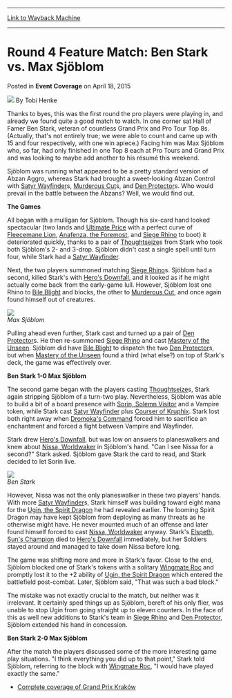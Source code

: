 
---
[Link to Wayback Machine](https://web.archive.org/web/20151103101014/http://magic.wizards.com/en/events/coverage/gpkra15/round-4-feature-ben-stark-vs-max-sjoblom-2015-04-18)

[_metadata_:author]:- "Tobi Henke"
[_metadata_:description]:- "Thanks to byes, this was the first round the pro players were playing in, and already we found quite a good match to watch. In one corner sat Hall of Famer Ben Stark, veteran of countless Grand Prix and Pro Tour Top 8s. (Actually, that's not entirely true; we were able to count and came up with 15 and four respectively, with one win apiece.) Facing him was Max Sjöblom who, so far, had only finished in one Top 8 each at Pro Tours and Grand Prix and was looking to maybe add another to his résumé this weekend."
[_metadata_:generator]:- "Drupal 7 (http://drupal.org)"
[_metadata_:node]:- "379641"
[_metadata_:publish_date]:- "2015-04-18"
[_metadata_:source]:- "div-main-content"
[_metadata_:title]:- "Round 4 Feature Match: Ben Stark vs. Max Sjöblom"
[_metadata_:wayback_capture_timestamp]:- "2015-11-03 10:10:14"
[_metadata_:wayback_raw_url]:- "https://web.archive.org/web/20151103101014id_/http://magic.wizards.com/en/events/coverage/gpkra15/round-4-feature-ben-stark-vs-max-sjoblom-2015-04-18"
[_metadata_:wayback_url]:- "http://magic.wizards.com/en/events/coverage/gpkra15/round-4-feature-ben-stark-vs-max-sjoblom-2015-04-18"
---


Round 4 Feature Match: Ben Stark vs. Max Sjöblom
================================================



 Posted in **Event Coverage**
 on April 18, 2015 






![](https://media.magic.wizards.com/styles/auth_small/public/images/person/henke_author.jpg)
By Tobi Henke











Thanks to byes, this was the first round the pro players were playing in, and already we found quite a good match to watch. In one corner sat Hall of Famer Ben Stark, veteran of countless Grand Prix and Pro Tour Top 8s. (Actually, that's not entirely true; we were able to count and came up with 15 and four respectively, with one win apiece.) Facing him was Max Sjöblom who, so far, had only finished in one Top 8 each at Pro Tours and Grand Prix and was looking to maybe add another to his résumé this weekend.



Sjöblom was running what appeared to be a pretty standard version of Abzan Aggro, whereas Stark had brought a sweet-looking Abzan Control with [Satyr Wayfinder](http://gatherer.wizards.com/Pages/Card/Details.aspx?name=Satyr+Wayfinder)s, [Murderous Cut](http://gatherer.wizards.com/Pages/Card/Details.aspx?name=Murderous+Cut)s, and [Den Protector](http://gatherer.wizards.com/Pages/Card/Details.aspx?name=Den+Protector)s. Who would prevail in the battle between the Abzans? Well, we would find out.



**The Games**



All began with a mulligan for Sjöblom. Though his six-card hand looked spectacular (two lands and [Ultimate Price](http://gatherer.wizards.com/Pages/Card/Details.aspx?name=Ultimate+Price) with a perfect curve of [Fleecemane Lion](http://gatherer.wizards.com/Pages/Card/Details.aspx?name=Fleecemane+Lion), [Anafenza, the Foremost](http://gatherer.wizards.com/Pages/Card/Details.aspx?name=Anafenza%2C+the+Foremost), and [Siege Rhino](http://gatherer.wizards.com/Pages/Card/Details.aspx?name=Siege+Rhino) to boot) it deteriorated quickly, thanks to a pair of [Thoughtseize](http://gatherer.wizards.com/Pages/Card/Details.aspx?name=Thoughtseize)s from Stark who took both Sjöblom's 2- and 3-drop. Sjöblom didn't cast a single spell until turn four, while Stark had a [Satyr Wayfinder](http://gatherer.wizards.com/Pages/Card/Details.aspx?name=Satyr+Wayfinder).



Next, the two players summoned matching [Siege Rhino](http://gatherer.wizards.com/Pages/Card/Details.aspx?name=Siege+Rhino)s. Sjöblom had a second, killed Stark's with [Hero's Downfall](http://gatherer.wizards.com/Pages/Card/Details.aspx?name=Hero%27s+Downfall), and it looked as if he might actually come back from the early-game lull. However, Sjöblom lost one Rhino to [Bile Blight](http://gatherer.wizards.com/Pages/Card/Details.aspx?name=Bile+Blight) and blocks, the other to [Murderous Cut](http://gatherer.wizards.com/Pages/Card/Details.aspx?name=Murderous+Cut), and once again found himself out of creatures.


![](https://media.wizards.com/2015/events/gpkra15/fm4_sjoblom.jpg)  
*Max Sjöblom*



Pulling ahead even further, Stark cast and turned up a pair of [Den Protector](http://gatherer.wizards.com/Pages/Card/Details.aspx?name=Den+Protector)s. He then re-summoned [Siege Rhino](http://gatherer.wizards.com/Pages/Card/Details.aspx?name=Siege+Rhino) and cast [Mastery of the Unseen](http://gatherer.wizards.com/Pages/Card/Details.aspx?name=Mastery+of+the+Unseen). Sjöblom did have [Bile Blight](http://gatherer.wizards.com/Pages/Card/Details.aspx?name=Bile+Blight) to dispatch the two [Den Protector](http://gatherer.wizards.com/Pages/Card/Details.aspx?name=Den+Protector)s, but when [Mastery of the Unseen](http://gatherer.wizards.com/Pages/Card/Details.aspx?name=Mastery+of+the+Unseen) found a third (what else?) on top of Stark's deck, the game was effectively over.



**Ben Stark 1-0 Max Sjöblom**



The second game began with the players casting [Thoughtseize](http://gatherer.wizards.com/Pages/Card/Details.aspx?name=Thoughtseize)s, Stark again stripping Sjöblom of a turn-two play. Nevertheless, Sjöblom was able to build a bit of a board presence with [Sorin, Solemn Visitor](http://gatherer.wizards.com/Pages/Card/Details.aspx?name=Sorin%2C+Solemn+Visitor) and a Vampire token, while Stark cast [Satyr Wayfinder](http://gatherer.wizards.com/Pages/Card/Details.aspx?name=Satyr+Wayfinder) plus [Courser of Kruphix](http://gatherer.wizards.com/Pages/Card/Details.aspx?name=Courser+of+Kruphix). Stark lost both right away when [Dromoka's Command](http://gatherer.wizards.com/Pages/Card/Details.aspx?name=Dromoka%27s+Command) forced him to sacrifice an enchantment and forced a fight between Vampire and Wayfinder.



Stark drew [Hero's Downfall](http://gatherer.wizards.com/Pages/Card/Details.aspx?name=Hero%27s+Downfall), but was low on answers to planeswalkers and knew about [Nissa, Worldwaker](http://gatherer.wizards.com/Pages/Card/Details.aspx?name=Nissa%2C+Worldwaker) in Sjöblom's hand. "Can I see Nissa for a second?" Stark asked. Sjöblom gave Stark the card to read, and Stark decided to let Sorin live.


![](https://media.wizards.com/2015/events/gpkra15/fm4_stark.jpg)  
*Ben Stark*



However, Nissa was not the only planeswalker in these two players' hands. With more [Satyr Wayfinder](http://gatherer.wizards.com/Pages/Card/Details.aspx?name=Satyr+Wayfinder)s, Stark himself was building toward eight mana for the [Ugin, the Spirit Dragon](http://gatherer.wizards.com/Pages/Card/Details.aspx?name=Ugin%2C+the+Spirit+Dragon) he had revealed earlier. The looming Spirit Dragon may have kept Sjöblom from deploying as many threats as he otherwise might have. He never mounted much of an offense and later found himself forced to cast [Nissa, Worldwaker](http://gatherer.wizards.com/Pages/Card/Details.aspx?name=Nissa%2C+Worldwaker) anyway. Stark's [Elspeth, Sun's Champion](http://gatherer.wizards.com/Pages/Card/Details.aspx?name=Elspeth%2C+Sun%27s+Champion) died to [Hero's Downfall](http://gatherer.wizards.com/Pages/Card/Details.aspx?name=Hero%27s+Downfall) immediately, but her Soldiers stayed around and managed to take down Nissa before long.



The game was shifting more and more in Stark's favor. Close to the end, Sjöblom blocked one of Stark's tokens with a solitary [Wingmate Roc](http://gatherer.wizards.com/Pages/Card/Details.aspx?name=Wingmate+Roc) and promptly lost it to the +2 ability of [Ugin, the Spirit Dragon](http://gatherer.wizards.com/Pages/Card/Details.aspx?name=Ugin%2C+the+Spirit+Dragon) which entered the battlefield post-combat. Later, Sjöblom said, "That was such a bad block."



The mistake was not exactly crucial to the match, but neither was it irrelevant. It certainly sped things up as Sjöblom, bereft of his only flier, was unable to stop Ugin from going straight up to eleven counters. In the face of this as well new additions to Stark's team in [Siege Rhino](http://gatherer.wizards.com/Pages/Card/Details.aspx?name=Siege+Rhino) and [Den Protector](http://gatherer.wizards.com/Pages/Card/Details.aspx?name=Den+Protector), Sjöblom extended his hand in concession.



**Ben Stark 2-0 Max Sjöblom**



After the match the players discussed some of the more interesting game play situations. "I think everything you did up to that point," Stark told Sjöblom, referring to the block with [Wingmate Roc](http://gatherer.wizards.com/Pages/Card/Details.aspx?name=Wingmate+Roc), "I would have played exactly the same."


* [Complete coverage of Grand Prix Kraków](/node/378316)






